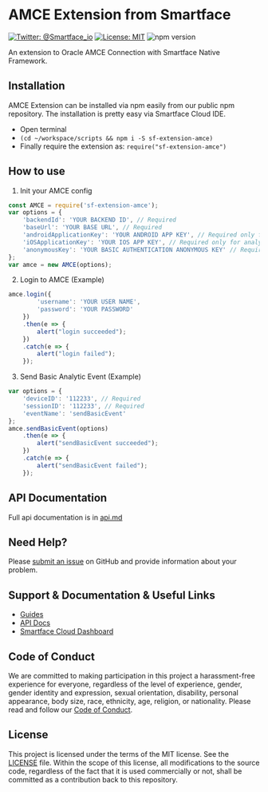 # AMCE Extension from Smartface
[![Twitter: @Smartface_io](https://img.shields.io/badge/contact-@Smartface_io-blue.svg?style=flat)](https://twitter.com/smartface_io)
[![License: MIT](https://img.shields.io/badge/License-MIT-blue.svg)](https://github.com/smartface/sf-extension-amce/blob/master/LICENSE)
![npm version](https://img.shields.io/npm/v/sf-extension-amce.svg?style=flat)

An extension to Oracle AMCE Connection with Smartface Native Framework.

## Installation
AMCE Extension can be installed via npm easily from our public npm repository. The installation is pretty easy via Smartface Cloud IDE.

- Open terminal
- `(cd ~/workspace/scripts && npm i -S sf-extension-amce)`
- Finally require the extension as: `require("sf-extension-amce")`

## How to use
1) Init your AMCE config
```javascript
const AMCE = require('sf-extension-amce');
var options = {
	'backendId': 'YOUR BACKEND ID', // Required
	'baseUrl': 'YOUR BASE URL', // Required
	'androidApplicationKey': 'YOUR ANDROID APP KEY', // Required only for analytics & events
	'iOSApplicationKey': 'YOUR IOS APP KEY', // Required only for analytics & events
	'anonymousKey': 'YOUR BASIC AUTHENTICATION ANONYMOUS KEY' // Required only to perform operations without logging in first
};
var amce = new AMCE(options);
```

2) Login to AMCE (Example)
```javascript
amce.login({
		'username': 'YOUR USER NAME',
		'password': 'YOUR PASSWORD'
	})
	.then(e => {
		alert("login succeeded");
	})
	.catch(e => {
		alert("login failed");
	});
```
3) Send Basic Analytic Event (Example)
```javascript
var options = {
	'deviceID': '112233', // Required
	'sessionID': '112233', // Required
	'eventName': 'sendBasicEvent'
};
amce.sendBasicEvent(options)
    .then(e => {
		alert("sendBasicEvent succeeded");
    })
    .catch(e => {
		alert("sendBasicEvent failed");
    });

```

## API Documentation
Full api documentation is in [api.md](./api.md)

## Need Help?
Please [submit an issue](https://github.com/msmete/sf-extension-amce/issues) on GitHub and provide information about your problem.

## Support & Documentation & Useful Links
- [Guides](https://developer.smartface.io)
- [API Docs](http://ref.smartface.io)
- [Smartface Cloud Dashboard](https://cloud.smartface.io)

## Code of Conduct
We are committed to making participation in this project a harassment-free experience for everyone, regardless of the level of experience, gender, gender identity and expression, sexual orientation, disability, personal appearance, body size, race, ethnicity, age, religion, or nationality.
Please read and follow our [Code of Conduct](./CODE_OF_CONDUCT.md).

## License
This project is licensed under the terms of the MIT license. See the [LICENSE](./LICENSE) file. Within the scope of this license, all modifications to the source code, regardless of the fact that it is used commercially or not, shall be committed as a contribution back to this repository.
